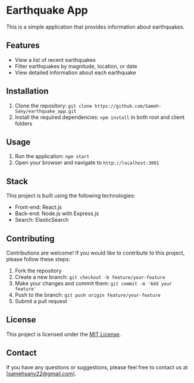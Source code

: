 # Earthquake App

This is a simple application that provides information about earthquakes.

## Features

- View a list of recent earthquakes
- Filter earthquakes by magnitude, location, or date
- View detailed information about each earthquake

## Installation

1. Clone the repository: `git clone https://github.com/Sameh-Sany/earthquake_app.git`
2. Install the required dependencies: `npm install` in both root and client folders

## Usage

1. Run the application: `npm start`
2. Open your browser and navigate to `http://localhost:3001`

## Stack

This project is built using the following technologies:

- Front-end: React.js
- Back-end: Node.js with Express.js
- Search: ElasticSearch

## Contributing

Contributions are welcome! If you would like to contribute to this project, please follow these steps:

1. Fork the repository
2. Create a new branch: `git checkout -b feature/your-feature`
3. Make your changes and commit them: `git commit -m 'Add your feature'`
4. Push to the branch: `git push origin feature/your-feature`
5. Submit a pull request

## License

This project is licensed under the [MIT License](LICENSE).

## Contact

If you have any questions or suggestions, please feel free to contact us at [samehsany22@gmail.com].
